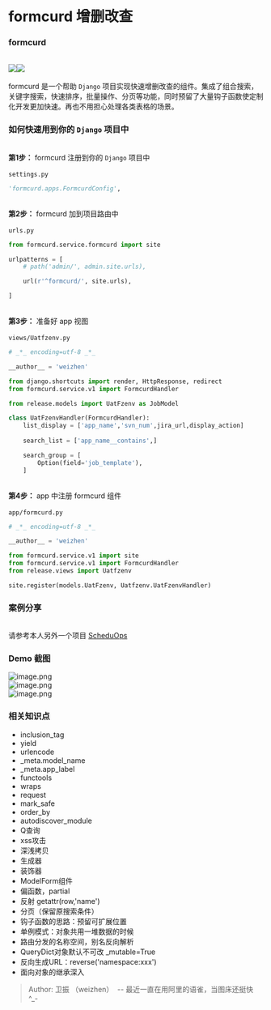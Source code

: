 # formcurd 增删改查

<a name="formcurd"></a>
### formcurd

<br />[![](https://cdn.nlark.com/yuque/0/2020/svg/486920/1594719979810-2b872424-51ad-4b1f-881c-a0f4a8f138c3.svg#align=left&display=inline&height=20&margin=%5Bobject%20Object%5D&originHeight=20&originWidth=120&size=0&status=done&style=none&width=120)]()[![](https://cdn.nlark.com/yuque/0/2020/svg/486920/1594720004966-b1063aa0-5e62-4fef-8975-1228a488b230.svg#align=left&display=inline&height=20&margin=%5Bobject%20Object%5D&originHeight=20&originWidth=98&size=0&status=done&style=none&width=98)]()<br />
<br />formcurd 是一个帮助 `Django` 项目实现快速增删改查的组件。集成了组合搜索，关键字搜索，快速排序，批量操作、分页等功能，同时预留了大量钩子函数使定制化开发更加快速。再也不用担心处理各类表格的场景。<br />

<a name="1a82206a"></a>
### 如何快速用到你的 `Django` 项目中

<br />**第1步：** formcurd 注册到你的 `Django` 项目中<br />
<br />`settings.py`<br />

```python
'formcurd.apps.FormcurdConfig',
```

<br />**第2步：** formcurd 加到项目路由中<br />
<br />`urls.py`<br />

```python
from formcurd.service.formcurd import site

urlpatterns = [
    # path('admin/', admin.site.urls),

    url(r'^formcurd/', site.urls),

]
```

<br />**第3步：** 准备好 app 视图<br />
<br />`views/Uatfzenv.py`<br />

```python
# _*_ encoding=utf-8 _*_

__author__ = 'weizhen'

from django.shortcuts import render, HttpResponse, redirect
from formcurd.service.v1 import FormcurdHandler

from release.models import UatFzenv as JobModel

class UatFzenvHandler(FormcurdHandler):
    list_display = ['app_name','svn_num',jira_url,display_action]
    
    search_list = ['app_name__contains',]

    search_group = [
        Option(field='job_template'),
    ]
```

<br />**第4步：** app 中注册 formcurd 组件<br />
<br />`app/formcurd.py`<br />

```python
# _*_ encoding=utf-8 _*_

__author__ = 'weizhen'

from formcurd.service.v1 import site
from formcurd.service.v1 import FormcurdHandler
from release.views import Uatfzenv

site.register(models.UatFzenv, Uatfzenv.UatFzenvHandler)
```


<a name="a1e95935"></a>
### 案例分享

<br />请参考本人另外一个项目 [ScheduOps](https://github.com/gongwz/ScheduOps.git)<br />

<a name="475791f7"></a>
### Demo 截图
![image.png](https://cdn.nlark.com/yuque/0/2020/png/486920/1594720067079-957d3b85-c222-4919-b73b-5f0b602d151a.png#align=left&display=inline&height=392&margin=%5Bobject%20Object%5D&name=image.png&originHeight=798&originWidth=1514&size=102246&status=done&style=none&width=743)<br />![image.png](https://cdn.nlark.com/yuque/0/2020/png/486920/1594720090446-cbf4c281-6bb4-4f69-8a6e-c013b3a3f381.png#align=left&display=inline&height=310&margin=%5Bobject%20Object%5D&name=image.png&originHeight=629&originWidth=1503&size=77892&status=done&style=none&width=741)<br />![image.png](https://cdn.nlark.com/yuque/0/2020/png/486920/1594720114018-a750f5e2-9ccf-4afd-9d8e-31117f1fef88.png#align=left&display=inline&height=384&margin=%5Bobject%20Object%5D&name=image.png&originHeight=768&originWidth=1507&size=87945&status=done&style=none&width=753.5)
<a name="d40e4c26"></a>
### 相关知识点


- inclusion_tag
- yield
- urlencode
- _meta.model_name
- _meta.app_label
- functools
- wraps
- request
- mark_safe
- order_by
- autodiscover_module
- Q查询
- xss攻击
- 深浅拷贝
- 生成器
- 装饰器
- ModelForm组件
- 偏函数，partial
- 反射 getattr(row,'name')
- 分页（保留原搜索条件）
- 钩子函数的思路：预留可扩展位置
- 单例模式：对象共用一堆数据的时候
- 路由分发的名称空间，别名反向解析
- QueryDict对象默认不可改 _mutable=True
- 反向生成URL：reverse('namespace:xxx')
- 面向对象的继承深入



> Author: 卫振 （weizhen）  -- 最近一直在用阿里的语雀，当图床还挺快  ^_-

